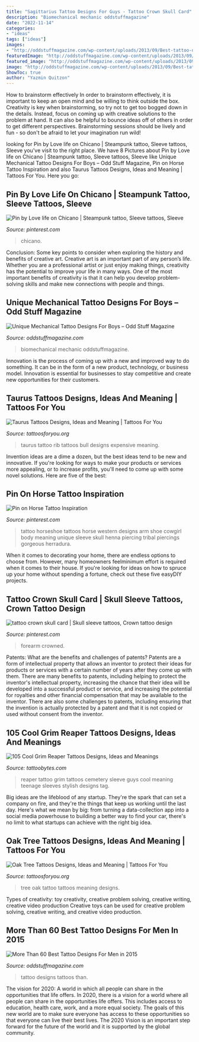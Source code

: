 ```yaml
---
title: "Sagittarius Tattoo Designs For Guys - Tattoo Crown Skull Card"
description: "Biomechanical mechanic oddstuffmagazine"
date: "2022-11-14"
categories:
- "ideas"
tags: ["ideas"]
images:
- "http://oddstuffmagazine.com/wp-content/uploads/2013/09/Best-tattoo-designs-for-Men-19-539x800.jpg"
featuredImage: "http://oddstuffmagazine.com/wp-content/uploads/2013/09/Best-tattoo-designs-for-Men-19-539x800.jpg"
featured_image: "http://oddstuffmagazine.com/wp-content/uploads/2013/09/Best-tattoo-designs-for-Men-19-539x800.jpg"
image: "http://oddstuffmagazine.com/wp-content/uploads/2013/09/Best-tattoo-designs-for-Men-19-539x800.jpg"
ShowToc: true
author: "Yazmin Quitzon"
---
```



How to brainstorm effectively
In order to brainstorm effectively, it is important to keep an open mind and be willing to think outside the box. Creativity is key when brainstorming, so try not to get too bogged down in the details. Instead, focus on coming up with creative solutions to the problem at hand. It can also be helpful to bounce ideas off of others in order to get different perspectives. Brainstorming sessions should be lively and fun - so don't be afraid to let your imagination run wild!

	

		
looking for Pin by Love life on Chicano | Steampunk tattoo, Sleeve tattoos, Sleeve you've visit to the right place. We have 8 Pictures about Pin by Love life on Chicano | Steampunk tattoo, Sleeve tattoos, Sleeve like Unique Mechanical Tattoo Designs For Boys – Odd Stuff Magazine, Pin on Horse Tattoo Inspiration and also Taurus Tattoos Designs, Ideas and Meaning | Tattoos For You. Here you go:
		
    
## Pin By Love Life On Chicano | Steampunk Tattoo, Sleeve Tattoos, Sleeve

<img loading=lazy src="https://i.pinimg.com/736x/6c/5e/74/6c5e74b39c7829d395d8d479105814f7.jpg" onerror="this.onerror=null;this.src='https://tse3.mm.bing.net/th?id=OIP.0UMxwcU3mAx2ZX4uTgdPAQHaRa&amp;pid=15.1';" alt="Pin by Love life on Chicano | Steampunk tattoo, Sleeve tattoos, Sleeve">

_Source: pinterest.com_

>chicano. 

	

Conclusion: Some key points to consider when exploring the history and benefits of creative art.
Creative art is an important part of any person’s life. Whether you are a professional artist or just enjoy making things, creativity has the potential to improve your life in many ways. One of the most important benefits of creativity is that it can help you develop problem-solving skills and make new connections with people and things.

    
## Unique Mechanical Tattoo Designs For Boys – Odd Stuff Magazine

<img loading=lazy src="https://oddstuffmagazine.com/wp-content/uploads/2013/09/Bio-mechanical-Tattoo-23-532x800.jpg" onerror="this.onerror=null;this.src='https://tse1.mm.bing.net/th?id=OIP.gpp_XO8qPoD4Y_nLWlA-RQHaLI&amp;pid=15.1';" alt="Unique Mechanical Tattoo Designs For Boys – Odd Stuff Magazine">

_Source: oddstuffmagazine.com_

>biomechanical mechanic oddstuffmagazine. 

	

Innovation is the process of coming up with a new and improved way to do something. It can be in the form of a new product, technology, or business model. Innovation is essential for businesses to stay competitive and create new opportunities for their customers.

    
## Taurus Tattoos Designs, Ideas And Meaning | Tattoos For You

<img loading=lazy src="https://www.tattoosforyou.org/wp-content/uploads/2013/10/Taurus-Tattoo-For-Men.jpg" onerror="this.onerror=null;this.src='https://tse4.mm.bing.net/th?id=OIP.K0TKcfTqHt_nYflHNn2sSAHaJ4&amp;pid=15.1';" alt="Taurus Tattoos Designs, Ideas and Meaning | Tattoos For You">

_Source: tattoosforyou.org_

>taurus tattoo rib tattoos bull designs expensive meaning. 

	

Invention ideas are a dime a dozen, but the best ideas tend to be new and innovative. If you're looking for ways to make your products or services more appealing, or to increase profits, you'll need to come up with some novel solutions. Here are five of the best: 

    
## Pin On Horse Tattoo Inspiration

<img loading=lazy src="https://i.pinimg.com/736x/35/ec/3f/35ec3f55fbb4e0aaf1e1496ebcb78beb.jpg" onerror="this.onerror=null;this.src='https://tse1.mm.bing.net/th?id=OIP.4pFRKCCNuEr2Fwp8DtgZgQAAAA&amp;pid=15.1';" alt="Pin on Horse Tattoo Inspiration">

_Source: pinterest.com_

>tattoo horseshoe tattoos horse western designs arm shoe cowgirl body meaning unique sleeve skull henna piercing tribal piercings gorgeous herradura. 

	

When it comes to decorating your home, there are endless options to choose from. However, many homeowners feelminimum effort is required when it comes to their house. If you're looking for ideas on how to spruce up your home without spending a fortune, check out these five easyDIY projects.

    
## Tattoo Crown Skull Card | Skull Sleeve Tattoos, Crown Tattoo Design

<img loading=lazy src="https://i.pinimg.com/736x/d9/8d/15/d98d156dfc80163bd733fe73bd601856.jpg" onerror="this.onerror=null;this.src='https://tse1.mm.bing.net/th?id=OIP.UfKQKzTBZXRZpji_G4_MigHaPp&amp;pid=15.1';" alt="tattoo crown skull card | Skull sleeve tattoos, Crown tattoo design">

_Source: pinterest.com_

>forearm crowned. 

	

Patents: What are the benefits and challenges of patents?
Patents are a form of intellectual property that allows an inventor to protect their ideas for products or services with a certain number of years after they come up with them. There are many benefits to patents, including helping to protect the inventor's intellectual property, increasing the chance that their idea will be developed into a successful product or service, and increasing the potential for royalties and other financial compensation that may be available to the inventor. There are also some challenges to patents, including ensuring that the invention is actually protected by a patent and that it is not copied or used without consent from the inventor.

    
## 105 Cool Grim Reaper Tattoos Designs, Ideas And Meanings

<img loading=lazy src="http://www.tattoobytes.com/wp-content/uploads/2016/12/grim-reaper-tattoo-men.jpg" onerror="this.onerror=null;this.src='https://tse4.mm.bing.net/th?id=OIP.x_ky8fk4Q8Rk9upo0SG7VgHaLj&amp;pid=15.1';" alt="105 Cool Grim Reaper Tattoos Designs, Ideas and Meanings">

_Source: tattoobytes.com_

>reaper tattoo grim tattoos cemetery sleeve guys cool meaning teenage sleeves stylish designs tag. 

	

Big ideas are the lifeblood of any startup. They're the spark that can set a company on fire, and they're the things that keep us working until the last day. Here's what we mean by big: from turning a data-collection app into a social media powerhouse to building a better way to find your car, there's no limit to what startups can achieve with the right big idea.

    
## Oak Tree Tattoos Designs, Ideas And Meaning | Tattoos For You

<img loading=lazy src="https://www.tattoosforyou.org/wp-content/uploads/2016/03/Oak-Tree-Tattoo.jpg" onerror="this.onerror=null;this.src='https://tse2.mm.bing.net/th?id=OIP.-1SLwlWd70Afkgik_0V7HwHaLH&amp;pid=15.1';" alt="Oak Tree Tattoos Designs, Ideas and Meaning | Tattoos For You">

_Source: tattoosforyou.org_

>tree oak tattoo tattoos meaning designs. 

	

Types of creativity: toy creativity, creative problem solving, creative writing, creative video production
Creative toys can be used for creative problem solving, creative writing, and creative video production.

    
## More Than 60 Best Tattoo Designs For Men In 2015

<img loading=lazy src="http://oddstuffmagazine.com/wp-content/uploads/2013/09/Best-tattoo-designs-for-Men-19-539x800.jpg" onerror="this.onerror=null;this.src='https://tse2.mm.bing.net/th?id=OIP.aaRd9T5jHle0MQaT48wnaAHaK_&amp;pid=15.1';" alt="More Than 60 Best Tattoo Designs For Men in 2015">

_Source: oddstuffmagazine.com_

>tattoo designs tattoos than. 

	

The vision for 2020: A world in which all people can share in the opportunities that life offers.
In 2020, there is a vision for a world where all people can share in the opportunities life offers. This includes access to education, health care, work, and a more equal society. The goals of this new world are to make sure everyone has access to these opportunities so that everyone can live their best lives. The 2020 Vision is an important step forward for the future of the world and it is supported by the global community.

